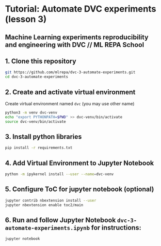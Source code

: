 # Tutorial: Automate DVC experiments (lesson 3)
## Machine Learning experiments reproducibility and engineering with DVC //  ML REPA School 

## 1. Clone this repository

```bash
git https://github.com/mlrepa/dvc-3-automate-experiments.git
cd dvc-3-automate-experiments
```

## 2. Create and activate virtual environment

Create virtual environment named `dvc` (you may use other name)
```bash
python3 -m venv dvc-venv
echo "export PYTHONPATH=$PWD" >> dvc-venv/bin/activate
source dvc-venv/bin/activate
```

## 3. Install python libraries

```bash
pip install -r requirements.txt
```

## 4. Add Virtual Environment to Jupyter Notebook

```bash
python -m ipykernel install --user --name=dvc-venv
``` 

## 5. Configure ToC for jupyter notebook (optional)

```bash
jupyter contrib nbextension install --user
jupyter nbextension enable toc2/main
```

## 6. Run and follow Jupyter Notebook `dvc-3-automate-experiments.ipynb` for instructions:

```bash
jupyter notebook
```
